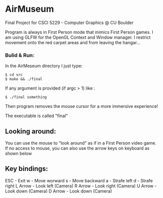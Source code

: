 # AirMuseum
Final Project for CSCI 5229 - Computer Graphics @ CU Boulder

Program is always in First Person mode that mimics First Person games.
I am using GLFW for the OpenGL Context and Window manager. 
I restrict movement onto the red carpet areas and from leaving the hangar...

### Bulid & Run:
In the AirMeseum directory I just type:

```
$ cd src
$ make && ./final
```
If any argument is provided (if argc > 1) like :
```
$ ./final something
```
Then program removes the mouse cursor for a more immersive experience!

The executable is called "final"

## Looking around:
You can use the mouse to "look around" as if in a First Person video game.
If no access to mouse, you can also use the arrow keys on keyboard as shown 
below


## Key bindings:
  ESC   - Exit
  w       - Move worward
  s       - Move backward
  a       - Strafe left
  d       - Strafe right
  L Arrow - Look left (Camera)
  R Arrow - Look right (Camera)
  U Arrow - Look down (Camera)
  D Arrow - Look down (Camera)
